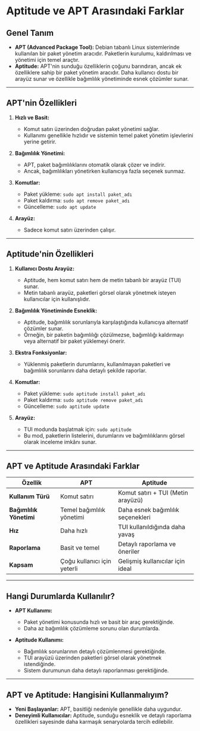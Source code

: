 # Aptitude ve APT Arasındaki Farklar

## **Genel Tanım**
- **APT (Advanced Package Tool):** Debian tabanlı Linux sistemlerinde kullanılan bir paket yönetim aracıdır. Paketlerin kurulumu, kaldırılması ve yönetimi için temel araçtır.
- **Aptitude:** APT'nin sunduğu özelliklerin çoğunu barındıran, ancak ek özelliklere sahip bir paket yönetim aracıdır. Daha kullanıcı dostu bir arayüz sunar ve özellikle bağımlılık yönetiminde esnek çözümler sunar.

---

## **APT'nin Özellikleri**
1. **Hızlı ve Basit:**
   - Komut satırı üzerinden doğrudan paket yönetimi sağlar.
   - Kullanımı genellikle hızlıdır ve sistemin temel paket yönetim işlevlerini yerine getirir.

2. **Bağımlılık Yönetimi:**
   - APT, paket bağımlılıklarını otomatik olarak çözer ve indirir.
   - Ancak, bağımlılıkları yönetirken kullanıcıya fazla seçenek sunmaz.

3. **Komutlar:**
   - Paket yükleme: `sudo apt install paket_adı`
   - Paket kaldırma: `sudo apt remove paket_adı`
   - Güncelleme: `sudo apt update`

4. **Arayüz:**
   - Sadece komut satırı üzerinden çalışır.

---

## **Aptitude'nin Özellikleri**
1. **Kullanıcı Dostu Arayüz:**
   - Aptitude, hem komut satırı hem de metin tabanlı bir arayüz (TUI) sunar.
   - Metin tabanlı arayüz, paketleri görsel olarak yönetmek isteyen kullanıcılar için kullanışlıdır.

2. **Bağımlılık Yönetiminde Esneklik:**
   - Aptitude, bağımlılık sorunlarıyla karşılaştığında kullanıcıya alternatif çözümler sunar.
   - Örneğin, bir paketin bağımlılığı çözülmezse, bağımlılığı kaldırmayı veya alternatif bir paket yüklemeyi önerir.

3. **Ekstra Fonksiyonlar:**
   - Yüklenmiş paketlerin durumlarını, kullanılmayan paketleri ve bağımlılık sorunlarını daha detaylı şekilde raporlar.

4. **Komutlar:**
   - Paket yükleme: `sudo aptitude install paket_adı`
   - Paket kaldırma: `sudo aptitude remove paket_adı`
   - Güncelleme: `sudo aptitude update`

5. **Arayüz:**
   - TUI modunda başlatmak için: `sudo aptitude`
   - Bu mod, paketlerin listelerini, durumlarını ve bağımlılıklarını görsel olarak inceleme imkânı sunar.

---

## **APT ve Aptitude Arasındaki Farklar**
| Özellik                  | **APT**                          | **Aptitude**                     |
|--------------------------|----------------------------------|-----------------------------------|
| **Kullanım Türü**        | Komut satırı                    | Komut satırı + TUI (Metin arayüzü)|
| **Bağımlılık Yönetimi**  | Temel bağımlılık yönetimi        | Daha esnek bağımlılık seçenekleri|
| **Hız**                  | Daha hızlı                      | TUI kullanıldığında daha yavaş    |
| **Raporlama**            | Basit ve temel                  | Detaylı raporlama ve öneriler     |
| **Kapsam**               | Çoğu kullanıcı için yeterli      | Gelişmiş kullanıcılar için ideal  |

---

## **Hangi Durumlarda Kullanılır?**
- **APT Kullanımı:**
  - Paket yönetimi konusunda hızlı ve basit bir araç gerektiğinde.
  - Daha az bağımlılık çözümleme sorunu olan durumlarda.

- **Aptitude Kullanımı:**
  - Bağımlılık sorunlarının detaylı çözümlenmesi gerektiğinde.
  - TUI arayüzü üzerinden paketleri görsel olarak yönetmek istendiğinde.
  - Sistem durumunun daha detaylı raporlanması gerektiğinde.

---

## **APT ve Aptitude: Hangisini Kullanmalıyım?**
- **Yeni Başlayanlar:** APT, basitliği nedeniyle genellikle daha uygundur.
- **Deneyimli Kullanıcılar:** Aptitude, sunduğu esneklik ve detaylı raporlama özellikleri sayesinde daha karmaşık senaryolarda tercih edilebilir.
